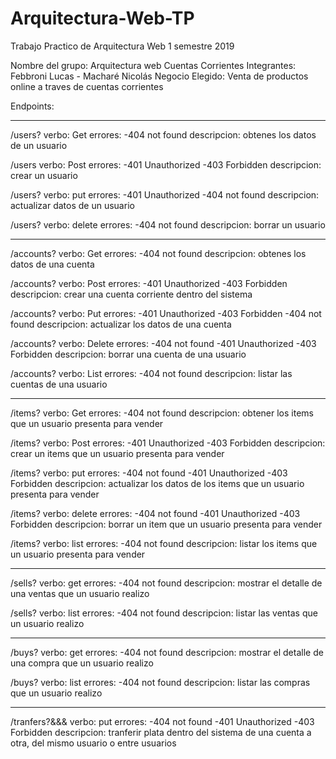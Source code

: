 # Arquitectura-Web-TP
Trabajo Practico de Arquitectura Web 1 semestre 2019

Nombre del grupo: Arquitectura web Cuentas Corrientes
Integrantes: Febbroni Lucas - Macharé Nicolás
Negocio Elegido: Venta de productos online a traves de cuentas corrientes

Endpoints:

******************************************************************************************************************
/users?<user ID>
verbo: Get
errores:
-404 not found
descripcion: obtenes los datos de un usuario

/users
verbo: Post
errores:
-401 Unauthorized
-403 Forbidden
descripcion: crear un usuario

/users?<user ID>
verbo: put
errores:
-401 Unauthorized
-404 not found
descripcion: actualizar datos de un usuario

/users?<user ID>
verbo: delete
errores:
-404 not found
descripcion: borrar un usuario
******************************************************************************************************************

/accounts?<account ID>
verbo: Get
errores:
-404 not found
descripcion: obtenes los datos de una cuenta

/accounts?<user ID>
verbo: Post
errores:
-401 Unauthorized
-403 Forbidden
descripcion: crear una cuenta corriente dentro del sistema

/accounts?<account ID>
verbo: Put
errores:
-401 Unauthorized
-403 Forbidden
-404 not found
descripcion: actualizar los datos de una cuenta

/accounts?<account ID>
verbo: Delete
errores:
-404 not found 
-401 Unauthorized
-403 Forbidden
descripcion: borrar una cuenta de una usuario

/accounts?<user ID>
verbo: List
errores:
-404 not found
descripcion: listar las cuentas de una usuario
******************************************************************************************************************

/items?<item ID>
verbo: Get
errores:
-404 not found
descripcion: obtener los items que un usuario presenta para vender

/items?<user ID>
verbo: Post
errores:
-401 Unauthorized
-403 Forbidden
descripcion: crear un items que un usuario presenta para vender

/items?<item ID>
verbo: put
errores:
-404 not found
-401 Unauthorized
-403 Forbidden
descripcion: actualizar los datos de los items que un usuario presenta para vender

/items?<item ID>
verbo: delete
errores:
-404 not found
-401 Unauthorized
-403 Forbidden
descripcion: borrar un item que un usuario presenta para vender

/items?<user ID>
verbo: list
errores:
-404 not found
descripcion: listar los items que un usuario presenta para vender
******************************************************************************************************************

/sells?<sell ID>
verbo: get
errores:
-404 not found
descripcion: mostrar el detalle de una ventas que un usuario realizo

/sells?<user ID>
verbo: list
errores:
-404 not found
descripcion: listar las ventas que un usuario realizo
******************************************************************************************************************

/buys?<buy ID>
verbo: get
errores:
-404 not found
descripcion: mostrar el detalle de una compra que un usuario realizo

/buys?<user ID>
verbo: list
errores:
-404 not found
descripcion: listar las compras que un usuario realizo
******************************************************************************************************************

/tranfers?<user ID>&<account ID>&<user ID>&<account ID>
verbo: put
errores:
-404 not found
-401 Unauthorized
-403 Forbidden
descripcion: tranferir plata dentro del sistema de una cuenta a otra, del mismo usuario o entre usuarios
